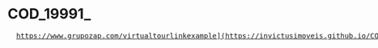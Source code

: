 # COD_19991_
<?xml version="1.0" encoding="UTF-8"?>
<ListingDataFeed xmlns="http://www.vivareal.com/schemas/1.0/VRSync"
                 xmlns:xsi="http://www.w3.org/2001/XMLSchema-instance"
                 xsi:schemaLocation="http://www.vivareal.com/schemas/1.0/VRSync  http://xml.vivareal.com/vrsync.xsd">
 <Listings>
    <Listing>
      <VirtualTourLink>
         <https://www.grupozap.com/virtualtourlinkexample](https://invictusimoveis.github.io/COD_19991_/>
      </VirtualTourLink>
    </Listing>
 </Listings>
</ListingDataFeed>
